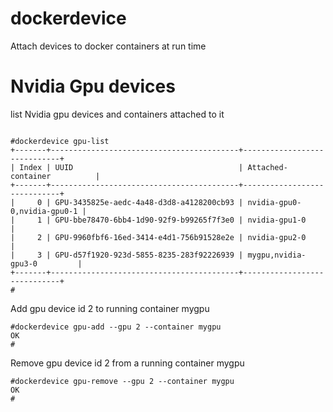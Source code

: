 # dockerdevice
Attach devices to docker containers at run time
# Nvidia Gpu devices
list Nvidia gpu devices and containers attached to it
```

#dockerdevice gpu-list
+-------+------------------------------------------+-----------------------------+
| Index | UUID                                     | Attached-container          |
+-------+------------------------------------------+-----------------------------+
|     0 | GPU-3435825e-aedc-4a48-d3d8-a4128200cb93 | nvidia-gpu0-0,nvidia-gpu0-1 |
|     1 | GPU-bbe78470-6bb4-1d90-92f9-b99265f7f3e0 | nvidia-gpu1-0               |
|     2 | GPU-9960fbf6-16ed-3414-e4d1-756b91528e2e | nvidia-gpu2-0               |
|     3 | GPU-d57f1920-923d-5855-8235-283f92226939 | mygpu,nvidia-gpu3-0         |
+-------+------------------------------------------+-----------------------------+
#

```
Add gpu device id 2 to running container mygpu
```
#dockerdevice gpu-add --gpu 2 --container mygpu
OK
#
```
Remove gpu device id 2 from a running container mygpu
```
#dockerdevice gpu-remove --gpu 2 --container mygpu
OK
#
```
